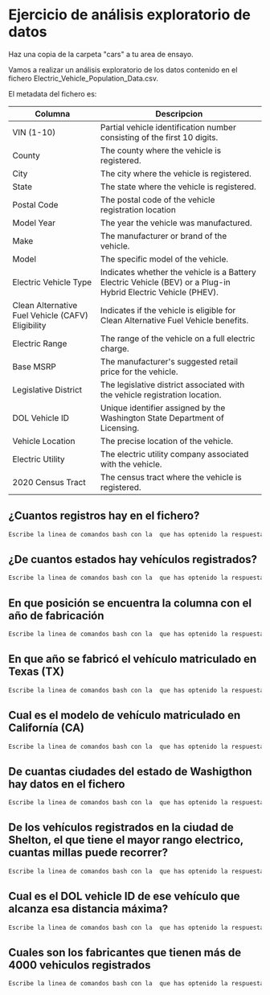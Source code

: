 

# Ejercicio de análisis exploratorio de datos

Haz una copia de la carpeta "cars" a tu area de ensayo.

Vamos a realizar un análisis exploratorio de los datos contenido en el fichero Electric_Vehicle_Population_Data.csv.

El metadata del fichero es:

|Columna | Descripcion|
|----------|-----------|
|VIN (1-10)| Partial vehicle identification number consisting of the first 10 digits.|
|County| The county where the vehicle is registered.|
|City| The city where the vehicle is registered.|
|State| The state where the vehicle is registered.|
|Postal Code| The postal code of the vehicle registration location|
|Model Year| The year the vehicle was manufactured.|
|Make| The manufacturer or brand of the vehicle.|
|Model| The specific model of the vehicle.|
|Electric Vehicle Type| Indicates whether the vehicle is a Battery Electric Vehicle (BEV) or a Plug-in Hybrid Electric Vehicle (PHEV).|
|Clean Alternative Fuel Vehicle (CAFV) Eligibility| Indicates if the vehicle is eligible for Clean Alternative Fuel Vehicle benefits.|
|Electric Range| The range of the vehicle on a full electric charge.|
|Base MSRP| The manufacturer's suggested retail price for the vehicle.|
|Legislative District| The legislative district associated with the vehicle registration location.|
|DOL Vehicle ID| Unique identifier assigned by the Washington State Department of Licensing.|
|Vehicle Location| The precise location of the vehicle.|
|Electric Utility| The electric utility company associated with the vehicle.|
|2020 Census Tract| The census tract where the vehicle is registered.|

## ¿Cuantos registros hay en el fichero?

```bash
Escribe la linea de comandos bash con la  que has optenido la respuesta
```

## ¿De cuantos estados hay vehículos registrados?

```bash
Escribe la linea de comandos bash con la  que has optenido la respuesta
```
## En que posición se encuentra la columna con el año de fabricación

```bash
Escribe la linea de comandos bash con la  que has optenido la respuesta
```
## En que año se fabricó el vehículo matriculado en Texas (TX)

```bash
Escribe la linea de comandos bash con la  que has optenido la respuesta
```
## Cual es el modelo de vehículo matriculado en Californía (CA)

```bash
Escribe la linea de comandos bash con la  que has optenido la respuesta
```
## De cuantas ciudades del estado de Washigthon hay datos en el fichero

```bash
Escribe la linea de comandos bash con la  que has optenido la respuesta
```
## De los vehículos registrados en la ciudad de Shelton, el que tiene el mayor rango electrico, cuantas millas puede recorrer?

```bash
Escribe la linea de comandos bash con la  que has optenido la respuesta
```
## Cual es el DOL vehicle ID de ese vehículo que alcanza esa distancia máxima?

```bash
Escribe la linea de comandos bash con la  que has optenido la respuesta
```
## Cuales son los fabricantes que tienen más de 4000 vehiculos registrados

```bash
Escribe la linea de comandos bash con la  que has optenido la respuesta
```